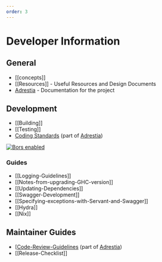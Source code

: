 ```yaml
---
order: 3
---
```


# Developer Information

## General

- [[concepts]]
- [[Resources]] - Useful Resources and Design Documents
- [Adrestia][] - Documentation for the project

[Adrestia]: https://input-output-hk.github.io/adrestia/

## Development

- [[Building]]
- [[Testing]]
- [Coding Standards](https://input-output-hk.github.io/adrestia/code/Coding-Standards) (part of [Adrestia][])

[![Bors enabled](https://bors.tech/images/badge_small.svg)](https://bors-ng.aws.iohkdev.io/repositories/12)

### Guides

- [[Logging-Guidelines]]
- [[Notes-from-upgrading-GHC-version]]
- [[Updating-Dependencies]]
- [[Swagger-Development]]
- [[Specifying-exceptions-with-Servant-and-Swagger]]
- [[Hydra]]
- [[Nix]]

## Maintainer Guides

- [[Code-Review-Guidelines](https://input-output-hk.github.io/adrestia/process/Code-Review-Guidelines) (part of [Adrestia][])
- [[Release-Checklist]]
